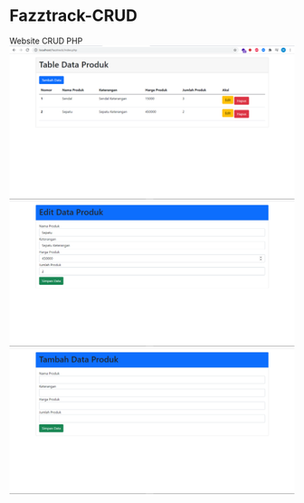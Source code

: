 # Fazztrack-CRUD
Website CRUD PHP
![image.png](https://github.com/DaffaRefiansyah/Fazztrack-CRUD/blob/main/dokumentasi/view.png)
![image.png](https://github.com/DaffaRefiansyah/Fazztrack-CRUD/blob/main/dokumentasi/edit.png)
![image.png](https://github.com/DaffaRefiansyah/Fazztrack-CRUD/blob/main/dokumentasi/tambah.png)
